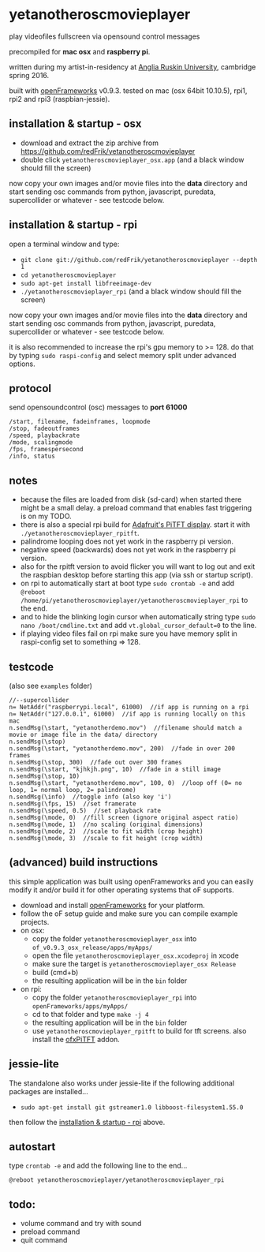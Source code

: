 # yetanotheroscmovieplayer
play videofiles fullscreen via opensound control messages

precompiled for **mac osx** and **raspberry pi**.

written during my artist-in-residency at [Anglia Ruskin University](https://www.anglia.ac.uk/arts-law-and-social-sciences/department-of-music-and-performing-arts), cambridge spring 2016.

built with [openFrameworks](https://openframeworks.cc) v0.9.3. tested on mac (osx 64bit 10.10.5), rpi1, rpi2 and rpi3 (raspbian-jessie).

installation & startup - osx
--

* download and extract the zip archive from <https://github.com/redFrik/yetanotheroscmovieplayer>
* double click `yetanotheroscmovieplayer_osx.app` (and a black window should fill the screen)

now copy your own images and/or movie files into the **data** directory and start sending osc commands from python, javascript, puredata, supercollider or whatever - see testcode below.

installation & startup - rpi
--

open a terminal window and type:

* `git clone git://github.com/redFrik/yetanotheroscmovieplayer --depth 1`
* `cd yetanotheroscmovieplayer`
* `sudo apt-get install libfreeimage-dev`
* `./yetanotheroscmovieplayer_rpi` (and a black window should fill the screen)

now copy your own images and/or movie files into the **data** directory and start sending osc commands from python, javascript, puredata, supercollider or whatever - see testcode below.

it is also recommended to increase the rpi's gpu memory to >= 128. do that by typing `sudo raspi-config` and select memory split under advanced options.

protocol
--

send opensoundcontrol (osc) messages to **port 61000**

```
/start, filename, fadeinframes, loopmode
/stop, fadeoutframes
/speed, playbackrate
/mode, scalingmode
/fps, framespersecond
/info, status
```

notes
--

* because the files are loaded from disk (sd-card) when started there might be a small delay.  a preload command that enables fast triggering is on my TODO.
* there is also a special rpi build for [Adafruit's PiTFT display](https://learn.adafruit.com/adafruit-pitft-3-dot-5-touch-screen-for-raspberry-pi?view=all). start it with `./yetanotheroscmovieplayer_rpitft`.
* palindrome looping does not yet work in the raspberry pi version.
* negative speed (backwards) does not yet work in the raspberry pi version.
* also for the rpitft version to avoid flicker you will want to log out and exit the raspbian desktop before starting this app (via ssh or startup script).
* on rpi to automatically start at boot type `sudo crontab -e` and add `@reboot /home/pi/yetanotheroscmovieplayer/yetanotheroscmovieplayer_rpi` to the end.
* and to hide the blinking login cursor when automatically string type `sudo nano /boot/cmdline.txt` and add `vt.global_cursor_default=0` to the line.
* if playing video files fail on rpi make sure you have memory split in raspi-config set to something => 128.

testcode
--

(also see `examples` folder)

```supercollider
//--supercollider
n= NetAddr("raspberrypi.local", 61000)  //if app is running on a rpi
n= NetAddr("127.0.0.1", 61000)  //if app is running locally on this mac
n.sendMsg(\start, "yetanotherdemo.mov")  //filename should match a movie or image file in the data/ directory
n.sendMsg(\stop)
n.sendMsg(\start, "yetanotherdemo.mov", 200)  //fade in over 200 frames
n.sendMsg(\stop, 300)  //fade out over 300 frames
n.sendMsg(\start, "kjhkjh.png", 10)  //fade in a still image
n.sendMsg(\stop, 10)
n.sendMsg(\start, "yetanotherdemo.mov", 100, 0)  //loop off (0= no loop, 1= normal loop, 2= palindrome)
n.sendMsg(\info)  //toggle info (also key 'i')
n.sendMsg(\fps, 15)  //set framerate
n.sendMsg(\speed, 0.5)  //set playback rate
n.sendMsg(\mode, 0)  //fill screen (ignore original aspect ratio)
n.sendMsg(\mode, 1)  //no scaling (original dimensions)
n.sendMsg(\mode, 2)  //scale to fit width (crop height)
n.sendMsg(\mode, 3)  //scale to fit height (crop width)
```

(advanced) build instructions
--

this simple application was built using openFrameworks and you can easily modify it and/or build it for other operating systems that oF supports.

* download and install [openFrameworks](https://openframeworks.cc/download/) for your platform.
* follow the oF setup guide and make sure you can compile example projects.
* on osx:
  * copy the folder `yetanotheroscmovieplayer_osx` into `of_v0.9.3_osx_release/apps/myApps/`
  * open the file `yetanotheroscmovieplayer_osx.xcodeproj` in xcode
  * make sure the target is `yetanotheroscmovieplayer_osx Release`
  * build (cmd+b)
  * the resulting application will be in the `bin` folder
* on rpi:
  * copy the folder `yetanotheroscmovieplayer_rpi` into `openFrameworks/apps/myApps/`
  * cd to that folder and type `make -j 4`
  * the resulting application will be in the `bin` folder
  * use `yetanotheroscmovieplayer_rpitft` to build for tft screens. also install the [ofxPiTFT](https://github.com/patriciogonzalezvivo/ofxPiTFT) addon.

jessie-lite
--

The standalone also works under jessie-lite if the following additional packages are installed...

* `sudo apt-get install git gstreamer1.0 libboost-filesystem1.55.0`

then follow the [installation & startup - rpi](#installation--startup---rpi) above.

autostart
--

type `crontab -e` and add the following line to the end...

`@reboot yetanotheroscmovieplayer/yetanotheroscmovieplayer_rpi`

todo:
--
* volume command and try with sound
* preload command
* quit command
